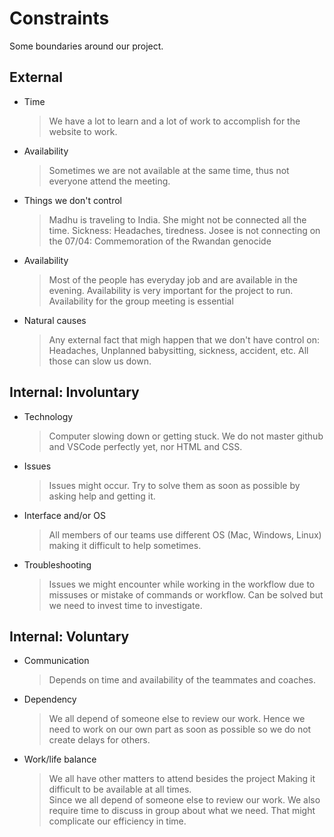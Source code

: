 # Constraints

Some boundaries around our project.

## External
- Time
  > We have a lot to learn and a lot of work to accomplish for the website to
  > work.
- Availability
  > Sometimes we are not available at the same time, thus not everyone attend
  > the meeting.
- Things we don't control
  > Madhu is traveling to India. She might not be connected all the time.
  > Sickness: Headaches, tiredness. Josee is not connecting on the 07/04:
  > Commemoration of the Rwandan genocide
- Availability
  > Most of the people has everyday job and are available in the evening.
  > Availability is very important for the project to run. Availability for the
  > group meeting is essential
- Natural causes
  > Any external fact that migh happen that we don't have control on: Headaches,
  > Unplanned babysitting, sickness, accident, etc. All those can slow us down.
## Internal: Involuntary
- Technology
  > Computer slowing down or getting stuck. We do not master github and VSCode
  > perfectly yet, nor HTML and CSS.
- Issues
  > Issues might occur. Try to solve them as soon as possible by asking help and
  > getting it.
- Interface and/or OS
  > All members of our teams use different OS (Mac, Windows, Linux) making it
  > difficult to help sometimes.
- Troubleshooting
  > Issues we might encounter while working in the workflow due to missuses or
  > mistake of commands or workflow. Can be solved but we need to invest time to
  > investigate.
## Internal: Voluntary
- Communication
  > Depends on time and availability of the teammates and coaches.
- Dependency
  > We all depend of someone else to review our work. Hence we need to work on
  > our own part as soon as possible so we do not create delays for others.
- Work/life balance
  > We all have other matters to attend besides the project Making it difficult
  > to be available at all times.  
  > Since we all depend of someone else to review our work. We also require time
  > to discuss in group about what we need. That might complicate our efficiency
  > in time.
